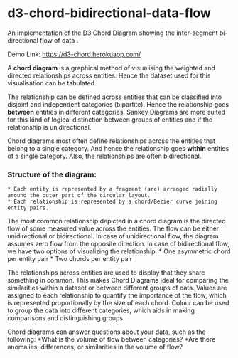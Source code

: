 # d3-chord-bidirectional-data-flow
An implementation of the D3 Chord Diagram showing the inter-segment bi-directional flow of data .

Demo Link:
	https://d3-chord.herokuapp.com/

A **chord diagram** is a graphical method of visualising the weighted and directed relationships across entities. Hence the dataset used for this visualisation can be tabulated. 

The relationship can be defined across entities that can be classified into disjoint and independent categories (bipartite). Hence the relationship goes **between** entities in different categories. Sankey Diagrams are more suited for this kind of logical distinction between groups of entities and if the relationship is unidirectional. 

Chord diagrams most often define relationships across the entities that belong to a single category. And hence the relationship goes **within** entities of a single category. Also, the relationships are often bidirectional.

### Structure of the diagram:
	* Each entity is represented by a fragment (arc) arranged radially around the outer part of the circular layout.
	* Each relationship is represented by a chord/Bezier curve joining entity pairs.

The most common relationship depicted in a chord diagram is the directed flow of some measured value across the entities. The flow can be either unidirectional or bidirectional. In case of unidirectional flow, the diagram assumes zero flow from the opposite direction. In case of bidirectional flow, we have two options of visualizing the relationship:
	* One asymmetric chord per entity pair
	* Two chords per entity pair

The relationships across entities are used to display that they share something in common. This makes Chord Diagrams ideal for comparing the similarities within a dataset or between different groups of data.
Values are assigned to each relationship to quantify the importance of the flow, which is represented proportionally by the size of each chord. Colour can be used to group the data into different categories, which aids in making comparisons and distinguishing groups.

Chord diagrams can answer questions about your data, such as the following:
*What is the volume of flow between categories?
*Are there anomalies, differences, or similarities in the volume of flow?
